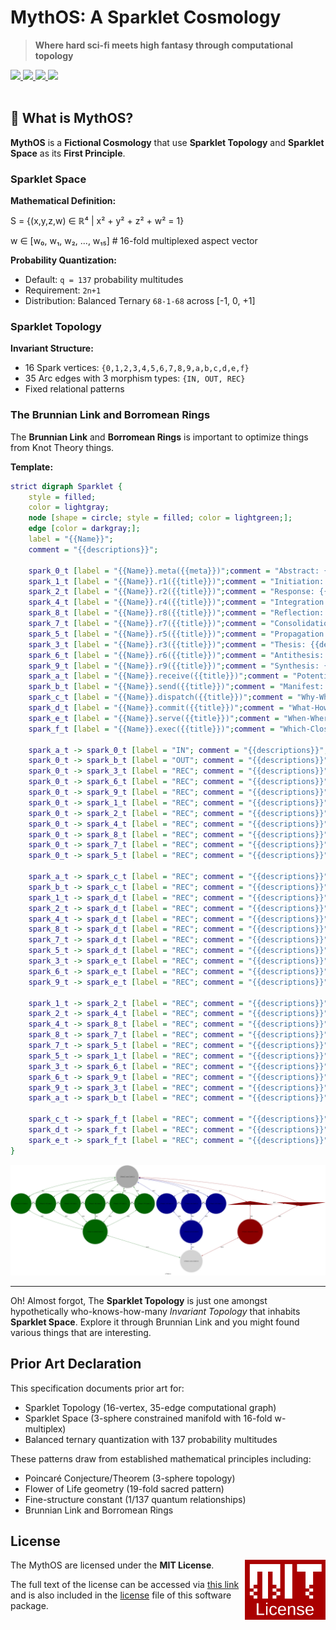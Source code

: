 # MythOS: A Sparklet Cosmology

> **Where hard sci-fi meets high fantasy through computational topology**

<a href="https://github.com/cilang/mythos/issues">
  <img src="https://img.shields.io/github/issues/cilang/mythos">
</a>
<a href="https://github.com/cilang/mythos/network">
  <img src="https://img.shields.io/github/forks/cilang/mythos">
</a>
<a href="https://github.com/cilang/mythos/stargazers">
  <img src="https://img.shields.io/github/stars/cilang/mythos">
</a>
<a href="https://github.com/cilang/mythos/blob/main/license">
  <img src="https://img.shields.io/github/license/cilang/mythos">
</a>
<br>
<br>

## 🎯 What is MythOS?

**MythOS** is a **Fictional Cosmology** that use **Sparklet Topology** and **Sparklet Space** as its **First Principle**.

### Sparklet Space

**Mathematical Definition:**

S = {(x,y,z,w) ∈ ℝ⁴ | x² + y² + z² + w² = 1}

w ∈ [w₀, w₁, w₂, ..., w₁₅]  # 16-fold multiplexed aspect vector

**Probability Quantization:**
- Default: `q = 137` probability multitudes
- Requirement: `2n+1`
- Distribution: Balanced Ternary `68-1-68` across [-1, 0, +1]

### Sparklet Topology

**Invariant Structure:**
- 16 Spark vertices: `{0,1,2,3,4,5,6,7,8,9,a,b,c,d,e,f}`
- 35 Arc edges with 3 morphism types: `{IN, OUT, REC}`
- Fixed relational patterns

### The Brunnian Link and Borromean Rings

The **Brunnian Link** and **Borromean Rings** is important to optimize things from Knot Theory things.

**Template:**

```dot
strict digraph Sparklet {
    style = filled;
    color = lightgray;
    node [shape = circle; style = filled; color = lightgreen;];
    edge [color = darkgray;];
    label = "{{Name}}";
    comment = "{{descriptions}}";
    
    spark_0_t [label = "{{Name}}.meta({{meta}})";comment = "Abstract: {{descriptions}}";shape = doublecircle;color = darkgray;];
    spark_1_t [label = "{{Name}}.r1({{title}})";comment = "Initiation: {{descriptions}}";color = darkgreen;];
    spark_2_t [label = "{{Name}}.r2({{title}})";comment = "Response: {{descriptions}}";color = darkgreen;];
    spark_4_t [label = "{{Name}}.r4({{title}})";comment = "Integration: {{descriptions}}";color = darkgreen;];
    spark_8_t [label = "{{Name}}.r8({{title}})";comment = "Reflection: {{descriptions}}";color = darkgreen;];
    spark_7_t [label = "{{Name}}.r7({{title}})";comment = "Consolidation: {{descriptions}}";color = darkgreen;];
    spark_5_t [label = "{{Name}}.r5({{title}})";comment = "Propagation: {{descriptions}}";color = darkgreen;];
    spark_3_t [label = "{{Name}}.r3({{title}})";comment = "Thesis: {{descriptions}}";color = darkblue;];
    spark_6_t [label = "{{Name}}.r6({{title}})";comment = "Antithesis: {{descriptions}}";color = darkblue;];
    spark_9_t [label = "{{Name}}.r9({{title}})";comment = "Synthesis: {{descriptions}}";color = darkblue;];
    spark_a_t [label = "{{Name}}.receive({{title}})";comment = "Potential: {{descriptions}}";shape = invtriangle;color = darkred;];
    spark_b_t [label = "{{Name}}.send({{title}})";comment = "Manifest: {{descriptions}}";shape = triangle;color = darkred;];
    spark_c_t [label = "{{Name}}.dispatch({{title}})";comment = "Why-Who: {{descriptions}}";shape = doublecircle;color = darkred;];
    spark_d_t [label = "{{Name}}.commit({{title}})";comment = "What-How: {{descriptions}}";shape = doublecircle;color = darkgreen;];
    spark_e_t [label = "{{Name}}.serve({{title}})";comment = "When-Where: {{descriptions}}";shape = doublecircle;color = darkblue;];
    spark_f_t [label = "{{Name}}.exec({{title}})";comment = "Which-Closure: {{descriptions}}";shape = doublecircle;color = lightgray;];
    
    spark_a_t -> spark_0_t [label = "IN"; comment = "{{descriptions}}"; color = darkred; constraint = false;];
    spark_0_t -> spark_b_t [label = "OUT"; comment = "{{descriptions}}"; color = darkred;];
    spark_0_t -> spark_3_t [label = "REC"; comment = "{{descriptions}}"; color = darkblue; dir = both;];
    spark_0_t -> spark_6_t [label = "REC"; comment = "{{descriptions}}"; color = darkblue; dir = both;];
    spark_0_t -> spark_9_t [label = "REC"; comment = "{{descriptions}}"; color = darkblue; dir = both;];
    spark_0_t -> spark_1_t [label = "REC"; comment = "{{descriptions}}"; color = darkgreen; dir = both;];
    spark_0_t -> spark_2_t [label = "REC"; comment = "{{descriptions}}"; color = darkgreen; dir = both;];
    spark_0_t -> spark_4_t [label = "REC"; comment = "{{descriptions}}"; color = darkgreen; dir = both;];
    spark_0_t -> spark_8_t [label = "REC"; comment = "{{descriptions}}"; color = darkgreen; dir = both;];
    spark_0_t -> spark_7_t [label = "REC"; comment = "{{descriptions}}"; color = darkgreen; dir = both;];
    spark_0_t -> spark_5_t [label = "REC"; comment = "{{descriptions}}"; color = darkgreen; dir = both;];
    
    spark_a_t -> spark_c_t [label = "REC"; comment = "{{descriptions}}"; color = darkred; dir = both;];
    spark_b_t -> spark_c_t [label = "REC"; comment = "{{descriptions}}"; color = darkred; dir = both;];
    spark_1_t -> spark_d_t [label = "REC"; comment = "{{descriptions}}"; color = darkgreen; dir = both;];
    spark_2_t -> spark_d_t [label = "REC"; comment = "{{descriptions}}"; color = darkgreen; dir = both;];
    spark_4_t -> spark_d_t [label = "REC"; comment = "{{descriptions}}"; color = darkgreen; dir = both;];
    spark_8_t -> spark_d_t [label = "REC"; comment = "{{descriptions}}"; color = darkgreen; dir = both;];
    spark_7_t -> spark_d_t [label = "REC"; comment = "{{descriptions}}"; color = darkgreen; dir = both;];
    spark_5_t -> spark_d_t [label = "REC"; comment = "{{descriptions}}"; color = darkgreen; dir = both;];
    spark_3_t -> spark_e_t [label = "REC"; comment = "{{descriptions}}"; color = darkblue; dir = both;];
    spark_6_t -> spark_e_t [label = "REC"; comment = "{{descriptions}}"; color = darkblue; dir = both;];
    spark_9_t -> spark_e_t [label = "REC"; comment = "{{descriptions}}"; color = darkblue; dir = both;];
    
    spark_1_t -> spark_2_t [label = "REC"; comment = "{{descriptions}}"; color = darkgreen; dir = both; style = dashed; constraint = false;];
    spark_2_t -> spark_4_t [label = "REC"; comment = "{{descriptions}}"; color = darkgreen; dir = both; style = dashed; constraint = false;];
    spark_4_t -> spark_8_t [label = "REC"; comment = "{{descriptions}}"; color = darkgreen; dir = both; style = dashed; constraint = false;];
    spark_8_t -> spark_7_t [label = "REC"; comment = "{{descriptions}}"; color = darkgreen; dir = both; style = dashed; constraint = false;];
    spark_7_t -> spark_5_t [label = "REC"; comment = "{{descriptions}}"; color = darkgreen; dir = both; style = dashed; constraint = false;];
    spark_5_t -> spark_1_t [label = "REC"; comment = "{{descriptions}}"; color = darkgreen; dir = both; style = dashed; constraint = false;];
    spark_3_t -> spark_6_t [label = "REC"; comment = "{{descriptions}}"; color = darkblue; dir = both; style = dashed; constraint = false;];
    spark_6_t -> spark_9_t [label = "REC"; comment = "{{descriptions}}"; color = darkblue; dir = both; style = dashed; constraint = false;];
    spark_9_t -> spark_3_t [label = "REC"; comment = "{{descriptions}}"; color = darkblue; dir = both; style = dashed; constraint = false;];
    spark_a_t -> spark_b_t [label = "REC"; comment = "{{descriptions}}"; color = darkred; dir = both; style = dashed; constraint = false;];
    
    spark_c_t -> spark_f_t [label = "REC"; comment = "{{descriptions}}"; color = darkred; dir = both;];
    spark_d_t -> spark_f_t [label = "REC"; comment = "{{descriptions}}"; color = darkgreen; dir = both;];
    spark_e_t -> spark_f_t [label = "REC"; comment = "{{descriptions}}"; color = darkblue; dir = both;];
}
```

![Image](src/specs/sparklet/sparklet.svg)

---

Oh! Almost forgot, The **Sparklet Topology** is just one amongst hypothetically who-knows-how-many _Invariant Topology_ that inhabits **Sparklet Space**. Explore it through Brunnian Link and you might found various things that are interesting.

## Prior Art Declaration

This specification documents prior art for:
- Sparklet Topology (16-vertex, 35-edge computational graph)
- Sparklet Space (3-sphere constrained manifold with 16-fold w-multiplex)
- Balanced ternary quantization with 137 probability multitudes

These patterns draw from established mathematical principles including:
- Poincaré Conjecture/Theorem (3-sphere topology)
- Flower of Life geometry (19-fold sacred pattern)  
- Fine-structure constant (1/137 quantum relationships)
- Brunnian Link and Borromean Rings 

## License

<a href="https://opensource.org/licenses/MIT">
  <img align="right" height="96" alt="MIT License" src="meta/shared/mit-license.png" />
</a>

The MythOS are licensed under the **MIT License**.

The full text of the license can be accessed via [this link](https://opensource.org/licenses/MIT) and is also included in the [license](LICENCE) file of this software package.
